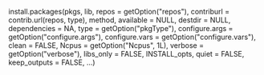 install.packages(pkgs, lib, repos = getOption("repos"),
                 contriburl = contrib.url(repos, type),
                 method, available = NULL, destdir = NULL,
                 dependencies = NA, type = getOption("pkgType"),
                 configure.args = getOption("configure.args"),
                 configure.vars = getOption("configure.vars"),
                 clean = FALSE, Ncpus = getOption("Ncpus", 1L),
                 verbose = getOption("verbose"),
                 libs_only = FALSE, INSTALL_opts, quiet = FALSE,
                 keep_outputs = FALSE, ...)
                
